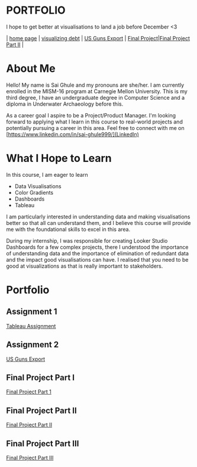 # PORTFOLIO
I hope to get better at visualisations to land a job before December <3

| [home page](https://ghulepati.github.io/ghule-portfolio/) | [visualizing debt](tableau.md) | [US Guns Export](Export.md) | [Final Project](https://ghulepati.github.io/ghule-portfolio/final_project_SaiGhule.html)|[Final Project Part II](Final_Project_SaiGhule_Part_II.md) |
# About Me

Hello! My name is Sai Ghule and my pronouns are she/her. I am currently enrolled in the MISM-16 program at Carnegie Mellon University. This is my third degree, I have an undergraduate degree in Computer Science and a diploma in Underwater Archaeology before this.

As a career goal I aspire to be a Project/Product Manager. I'm looking forward to applying what I learn in this course to real-world projects and potentially pursuing a career in this area. Feel free to connect with me on [https://www.linkedin.com/in/sai-ghule999/](Linkedln)


# What I Hope to Learn

In this course, I am eager to learn 
- Data Visualisations
- Color Gradients
- Dashboards
- Tableau

I am particularly interested in understanding data and making visualisations better so that all can understand them, and I believe this course will provide me with the foundational skills to excel in this area. 

During my internship, I was responsible for creating Looker Studio Dashboards for a few complex projects, there I understood the importance of understanding data and the importance of elimination of redundant data and the impact good visualisations can have. I realised that you need to be good at visualizations as that is really important to stakeholders. 

# Portfolio

## Assignment 1

[Tableau Assignment](tableau.md)

## Assignment 2

[US Guns Export](Export.md)

## Final Project Part I
[Final Project Part 1](final_project_SaiGhule.md)

## Final Project Part II
[Final Project Part II](Final_Project_SaiGhule_Part_II.md)

## Final Project Part III
[Final Project Part III](Final_project_SaiGhule_Part_III.md)




